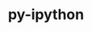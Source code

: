 ---
title: "py-ipython"
layout: cache
categories: [package, v0.18.1]
meta: {"versions": ["7.28.0", "8.0.1"], "compilers": ["gcc@=7.5.0"], "oss": ["ubuntu18.04"], "platforms": ["linux"], "targets": ["x86_64"], "stacks": ["data-vis-sdk", "e4s", "root"], "num_specs": 3, "num_specs_by_stack": {"e4s": 2, "root": 3, "data-vis-sdk": 1}}
spec_details: [{"hash": "kabewkhupd4dr4zpn5q2rfd4pheozo6o", "compiler": "gcc@=7.5.0", "versions": ["8.0.1"], "os": "ubuntu18.04", "platform": "linux", "target": "x86_64", "variants": [], "stacks": ["e4s", "root"], "size": "-", "tarball": "https://binaries.spack.io/releases/v0.18.1/build_cache/linux-ubuntu18.04-x86_64/gcc-7.5.0/py-ipython-8.0.1/linux-ubuntu18.04-x86_64-gcc-7.5.0-py-ipython-8.0.1-kabewkhupd4dr4zpn5q2rfd4pheozo6o.spack"}, {"hash": "cfqfc7ljaqmscoonloniwvhrtrzk4gst", "compiler": "gcc@=7.5.0", "versions": ["7.28.0"], "os": "ubuntu18.04", "platform": "linux", "target": "x86_64", "variants": [], "stacks": ["data-vis-sdk", "root"], "size": "-", "tarball": "https://binaries.spack.io/releases/v0.18.1/build_cache/linux-ubuntu18.04-x86_64/gcc-7.5.0/py-ipython-7.28.0/linux-ubuntu18.04-x86_64-gcc-7.5.0-py-ipython-7.28.0-cfqfc7ljaqmscoonloniwvhrtrzk4gst.spack"}, {"hash": "zdkdku7rpr7gvnpqe33kibj4qq7bfb5h", "compiler": "gcc@=7.5.0", "versions": ["8.0.1"], "os": "ubuntu18.04", "platform": "linux", "target": "x86_64", "variants": [], "stacks": ["e4s", "root"], "size": "-", "tarball": "https://binaries.spack.io/releases/v0.18.1/build_cache/linux-ubuntu18.04-x86_64/gcc-7.5.0/py-ipython-8.0.1/linux-ubuntu18.04-x86_64-gcc-7.5.0-py-ipython-8.0.1-zdkdku7rpr7gvnpqe33kibj4qq7bfb5h.spack"}]
---